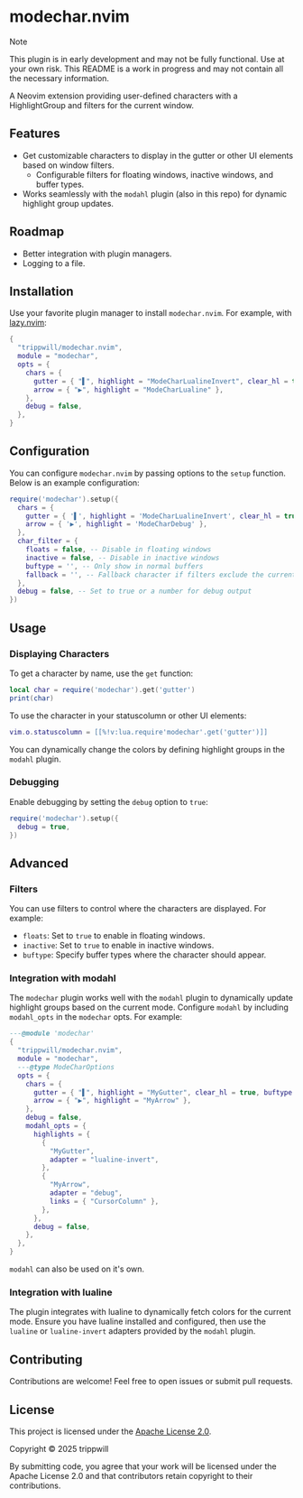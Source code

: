 # modechar.nvim

> [!NOTE]
> This plugin is in early development and may not be fully functional. Use at your own risk.
> This README is a work in progress and may not contain all the necessary information.

A Neovim extension providing user-defined characters with a HighlightGroup and filters for the current window.

## Features

- Get customizable characters to display in the gutter or other UI elements based on window filters.
  - Configurable filters for floating windows, inactive windows, and buffer types.
- Works seamlessly with the `modahl` plugin (also in this repo) for dynamic highlight group updates.

## Roadmap

- Better integration with plugin managers.
- Logging to a file.

## Installation

Use your favorite plugin manager to install `modechar.nvim`. For example, with [lazy.nvim](https://github.com/folke/lazy.nvim):

```lua
{
  "trippwill/modechar.nvim",
  module = "modechar",
  opts = {
    chars = {
      gutter = { "▌", highlight = "ModeCharLualineInvert", clear_hl = true, buftype = { "", "nofile" } },
      arrow = { "▶", highlight = "ModeCharLualine" },
    },
    debug = false,
  },
}
```

## Configuration

You can configure `modechar.nvim` by passing options to the `setup` function. Below is an example configuration:

```lua
require('modechar').setup({
  chars = {
    gutter = { '▌', highlight = 'ModeCharLualineInvert', clear_hl = true, buftype = { '', 'nofile' } },
    arrow = { '▶', highlight = 'ModeCharDebug' },
  },
  char_filter = {
    floats = false, -- Disable in floating windows
    inactive = false, -- Disable in inactive windows
    buftype = '', -- Only show in normal buffers
    fallback = '', -- Fallback character if filters exclude the current one
  },
  debug = false, -- Set to true or a number for debug output
})
```

## Usage

### Displaying Characters

To get a character by name, use the `get` function:

```lua
local char = require('modechar').get('gutter')
print(char)
```

To use the character in your statuscolumn or other UI elements:

```lua
vim.o.statuscolumn = [[%!v:lua.require'modechar'.get('gutter')]]
```

You can dynamically change the colors by defining highlight groups in the `modahl` plugin.

### Debugging

Enable debugging by setting the `debug` option to `true`:

```lua
require('modechar').setup({
  debug = true,
})
```

## Advanced

### Filters

You can use filters to control where the characters are displayed. For example:

- `floats`: Set to `true` to enable in floating windows.
- `inactive`: Set to `true` to enable in inactive windows.
- `buftype`: Specify buffer types where the character should appear.

### Integration with modahl

The `modechar` plugin works well with the `modahl` plugin to dynamically update highlight groups based on the current mode. Configure `modahl` by including `modahl_opts` in the `modechar` opts. For example:

```lua
---@module 'modechar'
{
  "trippwill/modechar.nvim",
  module = "modechar",
  ---@type ModeCharOptions
  opts = {
    chars = {
      gutter = { "▌", highlight = "MyGutter", clear_hl = true, buftype = { "", "nofile" } },
      arrow = { "▶", highlight = "MyArrow" },
    },
    debug = false,
    modahl_opts = {
      highlights = {
        {
          "MyGutter",
          adapter = "lualine-invert",
        },
        {
          "MyArrow",
          adapter = "debug",
          links = { "CursorColumn" },
        },
      },
      debug = false,
    },
  },
}
```

`modahl` can also be used on it's own.

### Integration with lualine

The plugin integrates with lualine to dynamically fetch colors for the current mode. Ensure you have lualine installed and configured, then use the `lualine` or `lualine-invert` adapters provided by the `modahl` plugin.

## Contributing

Contributions are welcome! Feel free to open issues or submit pull requests.

## License

This project is licensed under the [Apache License 2.0](LICENSE).

Copyright © 2025 trippwill

By submitting code, you agree that your work will be licensed under the Apache License 2.0 and that contributors retain copyright to their contributions.
